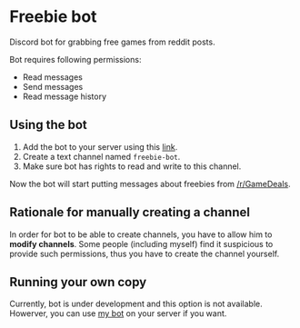 # Freebie bot

Discord bot for grabbing free games from reddit posts.

Bot requires following permissions:

- Read messages
- Send messages
- Read message history

## Using the bot

1. Add the bot to your server using this [link](https://discord.com/oauth2/authorize?client_id=755888875171217589&permissions=68608&scope=bot).
2. Create a text channel named `freebie-bot`.
3. Make sure bot has rights to read and write to this channel.

Now the bot will start putting messages about freebies from [/r/GameDeals](https://www.reddit.com/r/GameDeals/).

## Rationale for manually creating a channel

In order for bot to be able to create channels, you have to allow him to **modify channels**. Some people (including myself) find it suspicious to provide such permissions, thus you have to create the channel yourself.

## Running your own copy

Currently, bot is under development and this option is not available. Howerver, you can use [my bot](https://discord.com/oauth2/authorize?client_id=755888875171217589&permissions=68608&scope=bot) on your server if you want.
